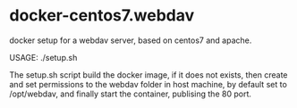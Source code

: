 # docker-centos7.webdav
docker setup for a webdav server, based on centos7 and apache.

USAGE:
./setup.sh

The setup.sh script build the docker image, if it does not exists, then create and set permissions to the webdav folder in host machine, by default set to /opt/webdav, and finally start the container, publising the 80 port.

